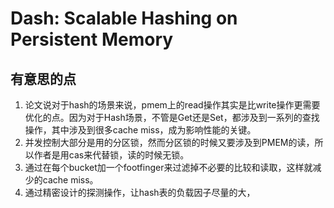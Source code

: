 # **Dash: Scalable Hashing on Persistent Memory**

## 有意思的点

1. 论文说对于hash的场景来说，pmem上的read操作其实是比write操作更需要优化的点。因为对于Hash场景，不管是Get还是Set，都涉及到一系列的查找操作，其中涉及到很多cache miss，成为影响性能的关键。
2. 并发控制大部分是用的分区锁，然而分区锁的时候又要涉及到PMEM的读，所以作者是用cas来代替锁，读的时候无锁。
3. 通过在每个bucket加一个footfinger来过滤掉不必要的比较和读取，这样就减少的cache miss。
4. 通过精密设计的探测操作，让hash表的负载因子尽量的大，


